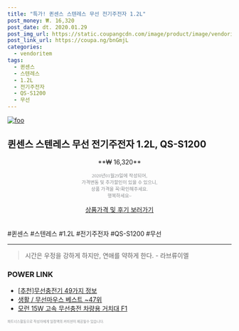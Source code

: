 ```yaml
--- 
title: "특가! 퀸센스 스텐레스 무선 전기주전자 1.2L" 
post_money: ₩. 16,320 
post_date: dt. 2020.01.29 
post_img_url: https://static.coupangcdn.com/image/product/image/vendoritem/2018/11/06/3010132025/ae4ff8f4-33c5-4a69-894c-2bcfd5c2adc4.jpg 
post_link_url: https://coupa.ng/bnGmjL 
categories: 
  - vendoritem 
tags: 
  - 퀸센스 
  - 스텐레스 
  - 1.2L 
  - 전기주전자 
  - QS-S1200 
  - 무선 
--- 
```

[![foo](https://static.coupangcdn.com/image/product/image/vendoritem/2018/11/06/3010132025/ae4ff8f4-33c5-4a69-894c-2bcfd5c2adc4.jpg)](https://coupa.ng/bnGmjL) 

## 퀸센스 스텐레스 무선 전기주전자 1.2L, QS-S1200 
<p style="text-align: center;">**₩ 16,320**</p> 
<p style="text-align: center;"><span style="color: #898c8f; font-family: Georgia,Times,serif; font-size: 0.75em;">2020년01월29일에 작성되어, <br>가격변동 및 추가할인이 있을 수 있으니,<br> 상품 가격을 꼭!확인해주세요.<br>행복하세요~</span> 
</p>	 
<div markdown="0" style="text-align: center;"><a href="https://coupa.ng/bnGmjL" class="btn btn--success">상품가격 및 후기 보러가기</a></div> 
<br><br> 
  #퀸센스 #스텐레스 #1.2L #전기주전자 #QS-S1200 #무선 
<hr> 

> 시간은 우정을 강하게 하지만, 연애를 약하게 한다. - 라브류이엘 


### POWER LINK

* <a href="https://blog.naver.com/fasyy4321/221786729899" target="_blank">[추천]무선충전기 49가지 정보</a>
* <a href="https://blog.naver.com/santokki14/221785260245" target="_blank">생활 / 무선마우스 베스트 ~47위</a>
* <a href="https://blog.naver.com/fasyy4321/221779389093" target="_blank">모런 15W 고속 무선충전 차량용 거치대 F1</a>

<span style="color: #898c8f; font-family: Georgia,Times,serif; font-size: 0.55em;">파트너스활동으로 작성자에게 일정액의 커미션이 제공될수 있습니다.</span> 
